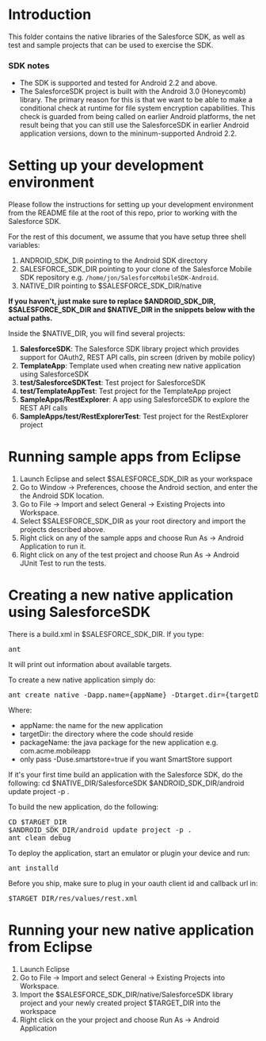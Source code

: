 # Introduction

This folder contains the native libraries of the Salesforce SDK, as well as test and sample projects that can be used to exercise the SDK.

### SDK notes

* The SDK is supported and tested for Android 2.2 and above.
* The SalesforceSDK project is built with the Android 3.0 (Honeycomb) library.  The primary reason for this is that we want to be able to make a conditional check at runtime for file system encryption capabilities.  This check is guarded from being called on earlier Android platforms, the net result being that you can still use the SalesforceSDK in earlier Android application versions, down to the mininum-supported Android 2.2.

# Setting up your development environment

Please follow the instructions for setting up your development environment from the README file at the root of this repo, prior to working with the Salesforce SDK.

For the rest of this document, we assume that you have setup three shell variables:

1. ANDROID_SDK_DIR pointing to the Android SDK directory
2. SALESFORCE_SDK_DIR pointing to your clone of the Salesforce Mobile SDK repository e.g. `/home/jon/SalesforceMobileSDK-Android`.
3. NATIVE_DIR pointing to $SALESFORCE_SDK_DIR/native

**If you haven't, just make sure to replace $ANDROID_SDK_DIR, $SALESFORCE_SDK_DIR and $NATIVE_DIR in the snippets below with the actual paths.**

Inside the $NATIVE_DIR, you will find several projects:

1. **SalesforceSDK**: The Salesforce SDK library project which provides support for OAuth2, REST API calls, pin screen (driven by mobile policy)
2. **TemplateApp**: Template used when creating new native application using SalesforceSDK
3. **test/SalesforceSDKTest**: Test project for SalesforceSDK
4. **test/TemplateAppTest**: Test project for the TemplateApp project
5. **SampleApps/RestExplorer**: A app using SalesforceSDK to explore the REST API calls
6. **SampleApps/test/RestExplorerTest**: Test project for the RestExplorer project

# Running sample apps from Eclipse

1. Launch Eclipse and select $SALESFORCE_SDK_DIR as your workspace 
2. Go to Window -> Preferences, choose the Android section, and enter the the Android SDK location.
3. Go to File -> Import and select General -> Existing Projects into Workspace.
4. Select $SALESFORCE_SDK_DIR as your root directory and import the projects described above.
5. Right click on any of the sample apps and choose Run As -> Android Application to run it.
6. Right click on any of the test project and choose Run As -> Android JUnit Test to run the tests.

# Creating a new native application using SalesforceSDK

There is a build.xml in $SALESFORCE_SDK_DIR.
If you type:
<pre>
ant
</pre>

It will print out information about available targets.

To create a new native application simply do:
<pre>
ant create_native -Dapp.name={appName} -Dtarget.dir={targetDir} -Dpackage.name={packageName} [-Duse.smartstore=true]
</pre>

Where:
* appName: the name for the new application 
* targetDir: the directory where the code should reside 
* packageName: the java package for the new application e.g. com.acme.mobileapp
* only pass -Duse.smartstore=true if you want SmartStore support

If it's your first time build an application with the Salesforce SDK, do the following:
cd $NATIVE_DIR/SalesforceSDK
$ANDROID_SDK_DIR/android update project -p .

To build the new application, do the following:
<pre>
CD $TARGET_DIR
$ANDROID_SDK_DIR/android update project -p .
ant clean debug
</pre>

To deploy the application, start an emulator or plugin your device and run:
<pre>
ant installd
</pre>

Before you ship, make sure to plug in your oauth client id and callback url in:
<pre>
$TARGET_DIR/res/values/rest.xml
</pre>

# Running your new native application from Eclipse

1. Launch Eclipse
2. Go to File -> Import and select General -> Existing Projects into Workspace.
3. Import the $SALESFORCE_SDK_DIR/native/SalesforceSDK library project and your newly created project $TARGET_DIR into the workspace
4. Right click on the your project and choose Run As -> Android Application

